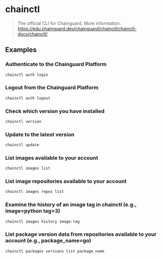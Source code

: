 # chainctl

> The official CLI for Chainguard. More information: <https://edu.chainguard.dev/chainguard/chainctl/chainctl-docs/chainctl/>.

## Examples

### Authenticate to the Chainguard Platform

```bash
chainctl auth login
```

### Logout from the Chainguard Platform

```bash
chainctl auth logout
```

### Check which version you have installed

```bash
chainctl version
```

### Update to the latest version

```bash
chainctl update
```

### List images available to your account

```bash
chainctl images list
```

### List image repositories available to your account

```bash
chainctl images repos list
```

### Examine the history of an image tag in chainctl (e.g., image=python tag=3)

```bash
chainctl images history image:tag
```

### List package version data from repositories available to your account (e.g., package_name=go)

```bash
chainctl packages versions list package_name
```
